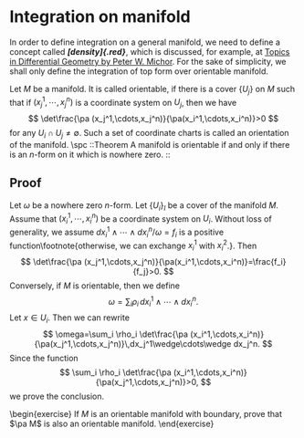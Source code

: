 # Integration on manifold

In order to define integration on a general manifold,  we need to define a concept called ***[density]{.red}***, which is discussed, for example,  at  [Topics in Differential Geometry by Peter W. Michor](http://www.mat.univie.ac.at/~michor/dgbook.pdf). For the sake of simplicity, we shall only define the integration of top form over orientable manifold. 

Let $M$ be a manifold. 
It  is called orientable, if there is a cover $\{U_j\}$ on $M$ such that if $(x_j^1,\cdots,x_j^n)$  is a coordinate system  on $U_j$, then we have
$$
\det\frac{\pa (x_j^1,\cdots,x_j^n)}{\pa(x_i^1,\cdots,x_i^n)}>0
$$
for any $U_i\cap U_j\neq\emptyset$. Such a set of coordinate charts is called an orientation of the manifold.
\spc
::Theorem
A manifold is orientable if and only if there is an $n$-form on it which is nowhere zero. 
::
 

## Proof
Let $\omega$ be a nowhere zero  $n$-form. Let $\{U_i\}_I$ be a cover of the manifold $M$. Assume that $(x_i^1,\cdots, x_i^n)$ be a coordinate system on $U_i$. Without loss of generality, we assume  $dx_i^1\wedge\cdots\wedge dx_i^n/\omega=f_i$ is a positive function\footnote{otherwise, we can exchange $x_i^1$ with $x_i^2$.}. Then 
$$
\det\frac{\pa (x_j^1,\cdots,x_j^n)}{\pa(x_i^1,\cdots,x_i^n)}=\frac{f_i}{f_j}>0.
$$
Conversely, if $M$ is orientable, then we define
$$
\omega=\sum_i \rho_i\,dx_i^1\wedge\cdots\wedge dx_i^n.
$$
Let $x\in U_i$. Then we can rewrite 
$$
\omega=\sum_i \rho_i
\det\frac{\pa (x_i^1,\cdots,x_i^n)}{\pa(x_j^1,\cdots,x_j^n)}\,dx_j^1\wedge\cdots\wedge dx_j^n.
$$
Since the function 
$$
\sum_i \rho_i
\det\frac{\pa (x_i^1,\cdots,x_i^n)}{\pa(x_j^1,\cdots,x_j^n)}>0,
$$
we prove the conclusion.
 
\begin{exercise} If $M$ is an orientable manifold with boundary, prove that $\pa M$ is also an orientable manifold.
\end{exercise}

